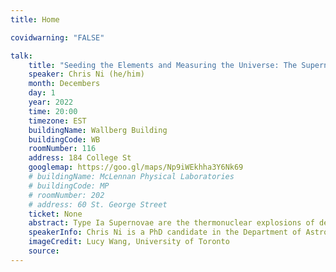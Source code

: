 ```yaml
---
title: Home

covidwarning: "FALSE"

talk:
    title: "Seeding the Elements and Measuring the Universe: The Supernova Mystery at the Heart of Astrophysics"
    speaker: Chris Ni (he/him)
    month: Decembers
    day: 1
    year: 2022
    time: 20:00
    timezone: EST
    buildingName: Wallberg Building
    buildingCode: WB
    roomNumber: 116
    address: 184 College St
    googlemap: https://goo.gl/maps/Np9iWEkhha3Y6Nk69
    # buildingName: McLennan Physical Laboratories
    # buildingCode: MP
    # roomNumber: 202
    # address: 60 St. George Street
    ticket: None
    abstract: Type Ia Supernovae are the thermonuclear explosions of dead stars known as White Dwarfs. The elements in the Universe are evolving steadily towards iron in a process that is largely driven by Type Ia Supernovae. These supernovae are also used to measure the distances to faraway galaxies, a technique that has lead to the discovery of the Universe's accelerated expansion and dark energy. Thus, the ongoing mystery of how White Dwarfs explode as Type Ia Supernovae is one that underpins much of modern astrophysics. I am going to discuss what we know so far about the origins of Type Ia Supernovae and how the continuous monitoring of nearby galaxies by a networks of telescopes in the Southern hemisphere is shedding new light on Type Ia Supernova explosion mechanisms.
    speakerInfo: Chris Ni is a PhD candidate in the Department of Astronomy and Astrophysics at the University of Toronto. He hunts for the earliest signals heralding the birth of supernovae, from just a few hours to days after their explosion, in order to study their natal mechanisms. Chris received his Honors Bachelors of Science specializing in astrophysics from the University of Toronto. Aside from research, Chris often sets up his telescope on sidewalks around the city in order to share his enthusiasm for astronomy. Chris was featured in the Toronto Star in 2014 as one of the 5-person Canadian national team that won the International Olympiad for Astronomy and Astrophysics Team Competition in Romania.
    imageCredit: Lucy Wang, University of Toronto
    source: 
---
```


